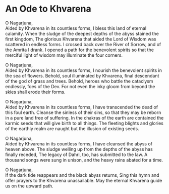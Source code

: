 # An Ode to Khvarena

O Nagarjuna,  
Aided by Khvarena in its countless forms, I bless this land of eternal calamity.
When the sludge of the deepest depths of the abyss stained the first kingdom,
The glorious Khvarena that aided the Lord of Wisdom was scattered in endless forms.
I crossed back over the River of Sorrow, and of the Amrita I drank.
I opened a path for the benevolent spirits so that the merciful light of wisdom may illuminate the four corners.

O Nagarjuna,  
Aided by Khvarena in its countless forms, I nourish the benevolent spirits in the sea of flowers.
Behold, soul illuminated by Khvarena, final descendant of the god of grass and trees.
Behold, heroes who battle the cataclysm endlessly, foes of the Dev.
For not even the inky gloom from beyond the skies shall erode their forms.

O Nagarjuna,  
Aided by Khvarena in its countless forms, I have transcended the dead of this foul earth.
Cleanse the sinless of their sins, so that they may be reborn in a pure land free of suffering.
In the chakras of the earth are contained the karmic seeds that will give birth to all things.
The fleeting blights and glories of the earthly realm are naught but the illusion of existing seeds.

O Nagarjuna,  
Aided by Khvarena in its countless forms, I have cleansed the abyss of heaven above.
The sludge welling up from the depths of the abyss has finally receded,
The legacy of Dahri, too, has submitted to the law.
A thousand songs were sung in unison, and the heavy rains abated for a time.

O Nagarjuna,  
If the dark tide reappears and the black abyss returns,
Sing this hymn and offer prayers to the Khvarena unassailable.
May the eternal Khvarena guide us on the upward path.
